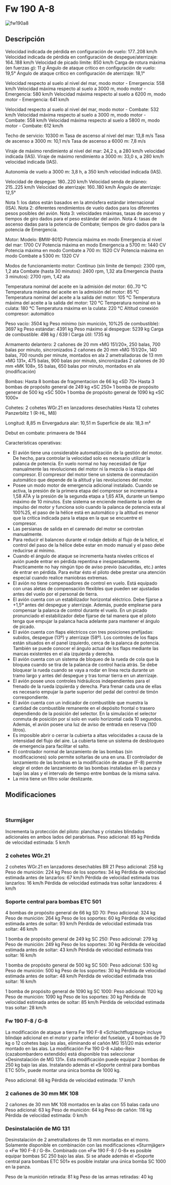 # Fw 190 A-8

![fw190a8](../images/fw190a8.png)

## Descripción

Velocidad indicada de pérdida en configuración de vuelo: 177..208 km/h
Velocidad indicada de pérdida en configuración de despegue/aterrizaje: 164..188 km/h
Velocidad de picado límite: 850 km/h
Carga de rotura máxima (en fuerzas <i>g</i>): 11 <i>g</i>
Ángulo de ataque crítico en configuración de vuelo: 19,5°
Ángulo de ataque crítico en configuración de aterrizaje: 18,1°

Velocidad respecto al suelo al nivel del mar, modo motor - Emergencia: 558 km/h
Velocidad máxima respecto al suelo a 3000 m, modo motor - Emergencia: 580 km/h
Velocidad máxima respecto al suelo a 6200 m, modo motor - Emergencia: 641 km/h

Velocidad respecto al suelo al nivel del mar, modo motor - Combate: 532 km/h
Velocidad máxima respecto al suelo a 3000 m, modo motor - Combate: 558 km/h
Velocidad máxima respecto al suelo a 5800 m, modo motor - Combate: 612 km/h

Techo de servicio: 10300 m
Tasa de ascenso al nivel del mar: 13,8 m/s
Tasa de ascenso a 3000 m: 10,1 m/s
Tasa de ascenso a 6000 m: 7,8 m/s

Viraje de máximo rendimiento al nivel del mar: 24,2 s, a 280 km/h velocidad indicada (IAS).
Viraje de máximo rendimiento a 3000 m: 33,0 s, a 280 km/h velocidad indicada (IAS).

Autonomía de vuelo a 3000 m: 3,8 h, a 350 km/h velocidad indicada (IAS).

Velocidad de despegue: 180..220 km/h
Velocidad senda de planeo: 215..225 km/h
Velocidad de aterrizaje: 160..180 km/h
Ángulo de aterrizaje: 12,5°

Nota 1: los datos están basados en la atmósfera estándar internacional (ISA).
Nota 2: diferentes rendimientos de vuelo dados para los diferentes pesos posibles del avión.
Nota 3: velocidades máximas, tasas de ascenso y tiempos de giro dados para el peso estándar del avión.
Nota 4: tasas de ascenso dadas para la potencia de Combate; tiempos de giro dados para la potencia de Emergencia.

Motor:
Modelo: BMW-801D
Potencia máxima en modo Emergencia al nivel del mar: 1700 CV
Potencia máxima en modo Emergencia a 5700 m: 1440 CV
Potencia máxima en modo Combate a 700 m: 1520 CV
Potencia máxima en modo Combate a 5300 m: 1320 CV

Modos de funcionamiento motor:
Continuo (sin límite de tiempo): 2300 rpm, 1,2 ata
Combate (hasta 30 minutos): 2400 rpm, 1,32 ata
Emergencia (hasta 3 minutos): 2700 rpm, 1,42 ata

Temperatura nominal del aceite en la admisión del motor: 60..70 °C
Temperatura máxima del aceite en la admisión del motor: 85 °C
Temperatura nominal del aceite a la salida del motor: 105 °C
Temperatura máxima del aceite a la salida del motor: 120 °C
Temperatura nominal en la culata: 180 °C
Temperatura máxima en la culata: 220 °C
Altitud conexión compresor: automático

Peso vacío: 3504 kg
Peso mínimo (sin munición, 10%25 de combustible): 3697 kg
Peso estándar: 4391 kg
Peso máximo al despegue: 5239 kg
Carga de combustible: 498 kg / 639 l
Carga útil: 1735 kg

Armamento delantero:
2 cañones de 20 mm «MG 151/20», 250 balas, 700 balas por minuto, sincronizados
2 cañones de 20 mm «MG 151/20», 140 balas, 700 rounds per minute, montados en ala
2 ametralladoras de 13 mm «MG 131», 475 balas, 900 balas por minuto, sincronizadas
2 cañones de 30 mm «MK 108», 55 balas, 650 balas por minuto, montados en ala (modificación)

Bombas:
Hasta 8 bombas de fragmentacion de 66 kg «SD 70»
Hasta 3 bombas de propósito general de 249 kg «SC 250»
1 bomba de propósito general de 500 kg «SC 500»
1 bomba de propósito general de 1090 kg «SC 1000»

Cohetes:
2 cohetes WGr.21 en lanzadores desechables
Hasta 12 cohetes Panzerblitz 1 (R-HL, M8)

Longitud: 8,85 m
Envergadura alar: 10,51 m
Superficie de ala: 18,3 m²

Debut en combate: primavera de 1944

Características operativas:
- El avión tiene una considerable automatización de la gestión del motor. De hecho, para controlar la velocidad solo es necesario utilizar la palanca de potencia. En vuelo normal no hay necesidad de fijar manualmente las revoluciones del motor ni la mezcla o la etapa del compresor. El compresor del motor tiene un sistema de conmutación automático que depende de la altitud y las revoluciones del motor.
- Posee un modo motor de emergencia adicional instalado. Cuando se activa, la presión de la primera etapa del compresor se incremanta a 1,58 ATA y la presión de la segunda etapa a 1,65 ATA, durante un tiempo máximo de 10 minutos. Este sistema se enciende mediante la orden de impulso del motor y funciona solo cuando la palanca de potencia esta al 100%25, el paso de la hélice está en automático y la altitud es menor que la crítica indicada para la etapa en la que se encuentre el compresor.
- Las persianas de salida en el carenado del motor se controlan manualmente.
- Para reducir el balanceo durante el rodaje debido al flujo de la hélice, el control del paso de la hélice debe estar en modo manual y el paso debe reducirse al mínimo.
- Cuando el ángulo de ataque se incrementa hasta niveles críticos el avión puede entrar en pérdida repentina e inesperadamente. Practicamente no hay ningún tipo de aviso previo (sacudidas, etc.) antes de entrar en pérdida. Para evitar ésto el piloto debe prestar una atención especial cuando realice maniobras extremas.
- El avión no tiene compensadores de control en vuelo. Está equipado con unas aletas de compensación flexibles que pueden ser ajustadas antes del vuelo por el personal de tierra.
- El avión cuenta con un estabilizador horizontal eléctrico. Debe fijarse a +1,5º antes del despegue y aterrizaje. Además, puede emplearse para compensar la palanca de control durante el vuelo. En un picado pronunciado el estabilizador debe fijarse de tal manera que el piloto tenga que empujar la palanca hacia adelante para mantener el ángulo de picado.
- El avión cuenta con flaps eléctricos con tres posiciones prefijadas: subidos, despegue (13º) y aterrizaje (58º). Los controles de los flaps están situados en el panel izquierdo, cerca de la palanca de potencia. También se puede conocer el ángulo actual de los flaps mediante las marcas existentes en el ala izquierda y derecha.
- El avión cuenta con un sistema de bloqueo de la rueda de cola que la bloquea cuando se tira de la palanca de control hacia atrás. Se debe bloquear la rueda cuando se vaya a rodar en línea recta durante un tramo largo y antes del despegue y tras tomar tierra en un aterrizaje.
- El avión posee unos controles hidráulicos independientes para el frenado de la rueda izquierda y derecha. Para frenar cada una de ellas es necesario empujar la parte superior del pedal del control de timón correspondiente.
- El avión cuenta con un indicador de combustible que muestra la cantidad de combustible remanente en el depósito frontal o trasero dependiendo de la posición del selector. En la simulación el selector conmuta de posición por sí solo en vuelo horizontal cada 10 segundos. Además, el avión posee una luz de aviso de entrada en reserva (100 litros).
- Es imposible abrir o cerrar la cubierta a altas velocidades a causa de la intensidad del flujo del aire. La cubierta tiene un sistema de desbloqueo de emergencia para facilitar el salto.
- El controlador normal de lanzamiento de las bombas (sin modificaciones) solo permite soltarlas de una en una. El controlador de lanzamiento de las bombas en la modificación de ataque (F-8) permite elegir el orden de lanzamiento de las bombas instaladas en la panza y bajo las alas y el intervalo de tiempo entre bombas de la misma salva.
- La mira tiene un filtro solar deslizante.

## Modificaciones
﻿

### Sturmjäger

Incrementa la protección del piloto: planchas y cristales blindados adicionales en ambos lados del parabrisas.
Peso adicional: 85 kg
Pérdida de velocidad estimada: 5 km/h﻿

### 2 cohetes WGr.21

2 cohetes WGr.21 en lanzadores desechables BR 21
Peso adicional: 258 kg
Peso de munición: 224 kg
Peso de los soportes: 34 kg
Pérdida de velocidad estimada antes de lanzarlos: 67 km/h
Pérdida de velocidad estimada tras lanzarlos: 16 km/h
Pérdida de velocidad estimada tras soltar lanzadores: 4 km/h
﻿


### Soporte central para bombas ETC 501

4 bombas de propósito general de 66 kg SD 70:
Peso adicional: 324 kg
Peso de munición: 264 kg
Peso de los soportes: 60 kg
Pérdida de velocidad estimada antes de soltar: 93 km/h
Pérdida de velocidad estimada tras soltar: 46 km/h

1 bomba de propósito general de 249 kg SC 250:
Peso adicional: 279 kg
Peso de munición: 249 kg
Peso de los soportes: 30 kg
Pérdida de velocidad estimada antes de soltar: 43 km/h
Pérdida de velocidad estimada tras soltar: 16 km/h

1 bomba de propósito general de 500 kg SC 500:
Peso adicional: 530 kg
Peso de munición: 500 kg
Peso de los soportes: 30 kg
Pérdida de velocidad estimada antes de soltar: 48 km/h
Pérdida de velocidad estimada tras soltar: 16 km/h

1 bomba de propósito general de 1090 kg SC 1000:
Peso adicional: 1120 kg
Peso de munición: 1090 kg
Peso de los soportes: 30 kg
Pérdida de velocidad estimada antes de soltar: 85 km/h
Pérdida de velocidad estimada tras soltar: 28 km/h
﻿

### Fw 190 F-8 / G-8

La modificación de ataque a tierra Fw 190 F-8 «Schlachtflugzeug» incluye blindaje adicional en el motor y parte inferior del fuselaje, y 4 bombas de 70 kg o 12 cohetes bajo las alas, eliminando el cañón MG 151/20 más exterior montado en las alas.
La modificación Fw 190 G-8 «Jabo-Rei» (cazabombardero extendido) está disponible tras seleccionar «Desinstalación de MG 131». Esta modificación puede equipar 2 bombas de 250 kg bajo las alas. Instalando además el «Soporte central para bombas ETC 501», puede montar una única bomba de 1000 kg.

Peso adicional: 68 kg
Pérdida de velocidad estimada: 17 km/h﻿

### 2 cañones de 30 mm MK 108

2 cañones de 30 mm MK 108 montados en la alas con 55 balas cada uno
Peso adicional: 63 kg
Peso de munición: 64 kg
Peso de cañón: 116 kg
Pérdida de velocidad estimada: 0 km/h﻿

### Desinstalación de MG 131

Desinstalación de 2 ametralladores de 13 mm montadas en el morro.
Solamente disponible en combinación con las modificaciones «Sturmjäger» o «Fw 190 F-8 / G-8».
Combinado con «Fw 190 F-8 / G-8» es posible equipar bombas SC 250 bajo las alas. Si se añade además el «Soporte central para bombas ETC 501» es posible instalar una única bomba SC 1000 en la panza.

Peso de la munición retirada: 81 kg
Peso de las armas retiradas: 40 kg
